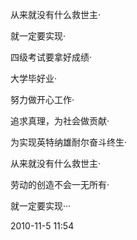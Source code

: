 
从来就没有什么救世主·

就一定要实现·

四级考试要拿好成绩·

大学毕好业·

努力做开心工作·

追求真理，为社会做贡献·

为实现英特纳雄耐尔奋斗终生·

从来就没有什么救世主·

劳动的创造不会一无所有·

就一定要实现···

2010-11-5 11:54
